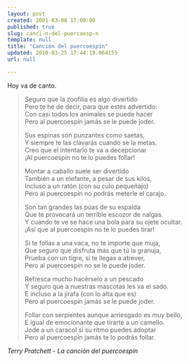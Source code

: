 ```yaml
---
layout: post
created: 2001-03-08 17:00:00
published: true
slug: canci-n-del-puercoesp-n
template: null
title: "Canción del puercoespín"
updated: 2010-03-25 17:44:19.064155
url: null

---
```


Hoy va de canto.

> Seguro que la zoofilia es algo divertido  
> Pero te he de decir, para que estés advertido:  
> Con casi todos los animales se puede hacer  
> Pero al puercoespín jamás se le puede joder.  
>
> Sus espinas son punzantes como saetas,  
> Y siempre te las clavarás cuando se la metas.  
> Creo que el intentarlo te va a decepcionar  
> ¡Al puercoespín no te lo puedes follar!  
>
> Montar a caballo suele ser divertido  
> También a un elefante, a pesar de sus kilos,  
> Incluso a un ratón (con su culo pequeñajo)  
> Pero al puercoespín no podrás meterle el carajo.  
>
> Son tan grandes las púas de su espalda  
> Que te provocará un terrible escozor de nalgas.  
> Y cuando te ve se hace una bola para su ojete ocultar.  
> ¡Así que al puercoespín no te lo puedes tirar!  
>
> Si te follas a una vaca, no te importe que muja,  
> Que seguro que disfruta más que tú la granuja,  
> Prueba con un tigre, si te llegas a atrever,  
> Pero al puercoespín no se le puede joder.  
>
> Refresca mucho hacérselo a un pescado  
> Y seguro que a nuestras mascotas les va el sado.  
> E incluso a la jirafa (con lo alta que es)  
> Pero al puercoespín jamás se le puede joder.  
>
> Follar con serpientes aunque arriesgado es muy bello,  
> E igual de emocionante que tirarte a un camello.  
> Jode a un caracol si su ritmo puedes adoptar  
> Pero al puercoespín jamás te lo podrás follar.

_Terry Pratchett_ - _La canción del puercoespín_
